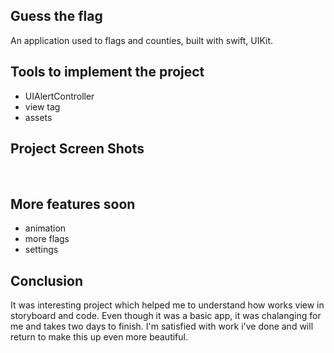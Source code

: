 ## Guess the flag

An application used to flags and counties, built with swift, UIKit.
## Tools to implement the project
  - UIAlertController
  - view tag
  - assets
 
 ## Project Screen Shots
<img scr="Screen1.png" width= "150">
<img scr="Screen2.png" width= "150">

## More features soon 
- animation
- more flags 
- settings 
  
## Conclusion 
It was interesting project which helped me to understand how works view in storyboard and code. 
Even though it was a basic app, it was chalanging for me and takes two days to finish. 
I'm satisfied with work i've done and will return to make this up even more beautiful.
